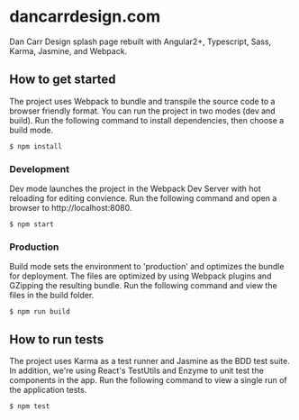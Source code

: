 # dancarrdesign.com
Dan Carr Design splash page rebuilt with Angular2+, Typescript, Sass, Karma, Jasmine, and Webpack.

## How to get started

The project uses Webpack to bundle and transpile the source code to a browser friendly format. You can run the project in two modes (dev and build). Run the following command to install dependencies, then choose a build mode.

```
$ npm install
```

### Development

Dev mode launches the project in the Webpack Dev Server with hot reloading for editing convience. Run the following command and open a browser to http://localhost:8080.

```
$ npm start
```

### Production

Build mode sets the environment to 'production' and optimizes the bundle for deployment. The files are optimized by using Webpack plugins and GZipping the resulting bundle. Run the following command and view the files in the build folder.

```
$ npm run build
```

## How to run tests

The project uses Karma as a test runner and Jasmine as the BDD test suite. In addition, we're using React's TestUtils and Enzyme to unit test the components in the app. Run the following command to view a single run of the application tests.

```
$ npm test
```

